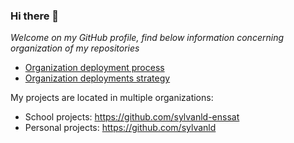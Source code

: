 ### Hi there 👋

*Welcome on my GitHub profile, find below information concerning organization of my repositories*

* [Organization deployment process](docs/deployment-process.md)
* [Organization deployments strategy](docs/deployment-strategy.md)

My projects are located in multiple organizations:
- School projects: https://github.com/sylvanld-enssat
- Personal projects: https://github.com/sylvanld
